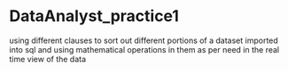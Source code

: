 # DataAnalyst_practice1
using different clauses to sort out different portions of a dataset imported into sql and using mathematical operations in them as per need in the real time view of the data
